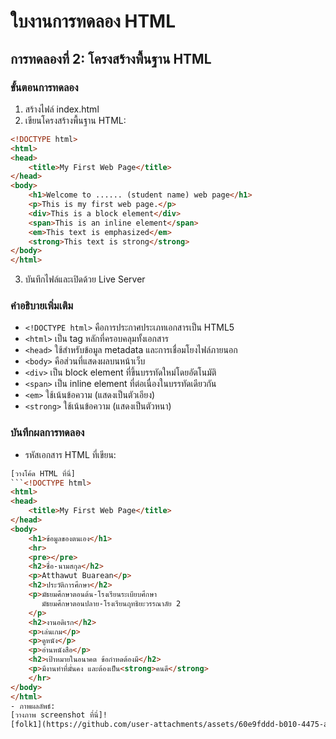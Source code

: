 # ใบงานการทดลอง HTML
## การทดลองที่ 2: โครงสร้างพื้นฐาน HTML
### ขั้นตอนการทดลอง
1. สร้างไฟล์ index.html
2. เขียนโครงสร้างพื้นฐาน HTML:
```html
<!DOCTYPE html>
<html>
<head>
    <title>My First Web Page</title>
</head>
<body>
    <h1>Welcome to ...... (student name) web page</h1>
    <p>This is my first web page.</p>
    <div>This is a block element</div>
    <span>This is an inline element</span>
    <em>This text is emphasized</em>
    <strong>This text is strong</strong>    
</body>
</html>
```
3. บันทึกไฟล์และเปิดด้วย Live Server


### คำอธิบายเพิ่มเติม
- `<!DOCTYPE html>` คือการประกาศประเภทเอกสารเป็น HTML5
- `<html>` เป็น tag หลักที่ครอบคลุมทั้งเอกสาร
- `<head>` ใช้สำหรับข้อมูล metadata และการเชื่อมโยงไฟล์ภายนอก
- `<body>` คือส่วนที่แสดงผลบนหน้าเว็บ
- `<div>` เป็น block element ที่ขึ้นบรรทัดใหม่โดยอัตโนมัติ
- `<span>` เป็น inline element ที่ต่อเนื่องในบรรทัดเดียวกัน
- `<em>` ใช้เน้นข้อความ (แสดงเป็นตัวเอียง)
- `<strong>` ใช้เน้นข้อความ (แสดงเป็นตัวหนา)

### บันทึกผลการทดลอง
- รหัสเอกสาร HTML ที่เขียน:
```html
[วางโค้ด HTML ที่นี่]
```<!DOCTYPE html>
<html>
<head>
    <title>My First Web Page</title>
</head>
<body>
    <h1>ข้อมูลของตนเอง</h1>
    <hr>
    <pre></pre>
    <h2>ชื่อ-นามสกุล</h2>
    <p>Atthawut Buarean</p>
    <h2>ประวัติการศึกษา</h2>
    <p>มัธยมศึกษาตอนต้น-โรงเรียนระเบียบศึกษา
       มัธยมศึกษาตอนปลาย-โรงเรียนฤทธิยะวรรณาลัย 2
    </p>
    <h2>งานอดิเรก</h2>
    <p>เล่นเกม</p>
    <p>ดูหนัง</p>
    <p>อ่านหนังสือ</p>
    <h2>เป้าหมายในอนาคต ข้อกำหดต้องมี</h2>
    <p>มีงานทำที่มั่นคง และต้องเป็น<strong>คนดี</strong>
    </hr>
</body>
</html>
- ภาพผลลัพธ์:
[วางภาพ screenshot ที่นี่]!
[folk1](https://github.com/user-attachments/assets/60e9fddd-b010-4475-a87c-bf5f97682907)



